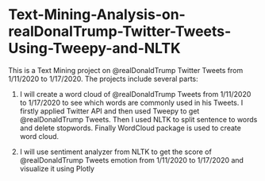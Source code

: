 # Text-Mining-Analysis-on-realDonalTrump-Twitter-Tweets-Using-Tweepy-and-NLTK

This is a Text Mining project on @realDonaldTrump Twitter Tweets from 1/11/2020 to 1/17/2020. The projects include several parts:

1. I will create a word cloud of @realDonaldTrump Tweets from 1/11/2020 to 1/17/2020 to see which words are commonly used in his Tweets. I firstly applied Twitter API and then used Tweepy to get @realDonaldTrump Tweets. Then I used NLTK to split sentence to words and delete stopwords. Finally WordCloud package is used to create word cloud. 

2. I will use sentiment analyzer from NLTK to get the score of @realDonaldTrump Tweets emotion from 1/11/2020 to 1/17/2020 and visualize it using Plotly 
